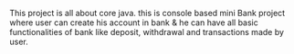 This project is all about core java.
this is console based mini Bank project where user can create his account in bank & he can have all basic functionalities of bank like deposit, withdrawal and transactions made by user.
